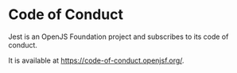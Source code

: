 # Code of Conduct

Jest is an OpenJS Foundation project and subscribes to its code of conduct.

It is available at https://code-of-conduct.openjsf.org/.
